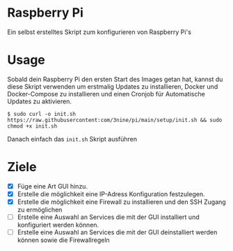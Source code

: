 # Raspberry Pi

Ein selbst erstelltes Skript zum konfigurieren von Raspberry Pi's

# Usage

Sobald dein Raspberry Pi den ersten Start des Images getan hat, kannst du diese Skript verwenden um erstmalig Updates zu installieren, Docker und Docker-Compose zu installieren und einen Cronjob für Automatische Updates zu aktivieren.

```
$ sudo curl -o init.sh https://raw.githubusercontent:com/3nine/pi/main/setup/init.sh && sudo chmod +x init.sh
```

Danach einfach das ```init.sh``` Skript ausführen

# Ziele

- [x] Füge eine Art GUI hinzu.
- [x] Erstelle die möglichkeit eine IP-Adress Konfiguration festzulegen.
- [x] Erstelle die möglichkeit eine Firewall zu installieren und den SSH Zugang zu ermöglichen
- [ ] Erstelle eine Auswahl an Services die mit der GUI installiert und konfiguriert werden können.
- [ ] Erstelle eine Auswahl an Services die mit der GUI deinstalliert werden können sowie die Firewallregeln
